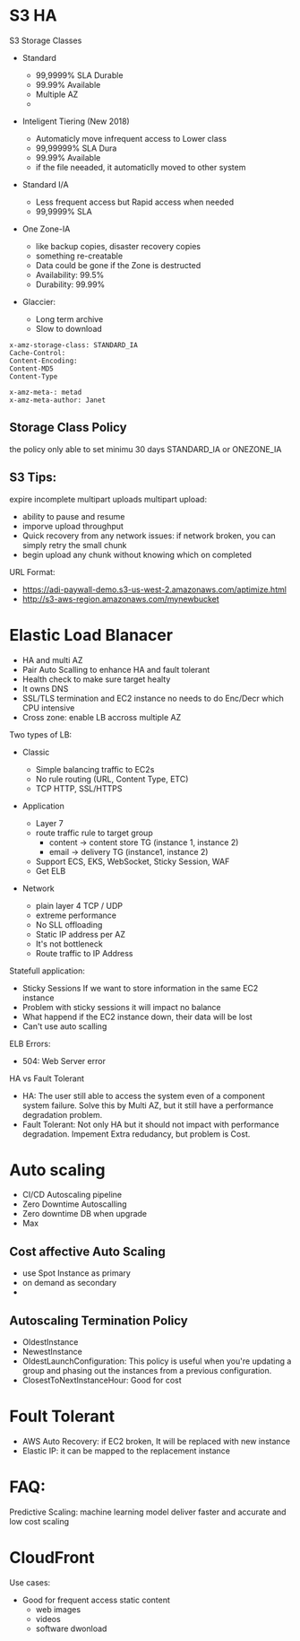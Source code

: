 # S3 HA

S3 Storage Classes
- Standard 
    - 99,9999% SLA Durable
    - 99.99% Available
    - Multiple AZ
    - 
- Inteligent Tiering (New 2018)
    - Automaticly move infrequent access to Lower class
    - 99,99999% SLA Dura
    - 99.99% Available  
    - if the file neeaded, it automaticlly moved to other system
- Standard I/A
    - Less frequent access but Rapid access when needed
    - 99,9999% SLA

- One Zone-IA
    - like backup copies, disaster recovery copies
    - something re-creatable
    - Data could be gone if the Zone is destructed
    - Availability: 99.5%
    - Durability: 99.99%
    
- Glaccier:
    - Long term archive
    - Slow to download

```
x-amz-storage-class: STANDARD_IA
Cache-Control: 
Content-Encoding: 
Content-MD5	
Content-Type	

x-amz-meta-: metad
x-amz-meta-author: Janet
```

## Storage Class Policy
the policy only able to set minimu 30 days STANDARD_IA or ONEZONE_IA 

## S3 Tips:
expire incomplete multipart uploads
multipart upload:
- ability to pause and resume
- imporve upload throughput
- Quick recovery from any network issues: if network broken, you can simply retry the small chunk
- begin upload any chunk without knowing which on completed



URL Format:
- https://adi-paywall-demo.s3-us-west-2.amazonaws.com/aptimize.html
- http://s3-aws-region.amazonaws.com/mynewbucket




# Elastic Load Blanacer
- HA and multi AZ
- Pair Auto Scalling to enhance HA and fault tolerant
- Health check to make sure target healty
- It owns DNS
- SSL/TLS termination and EC2 instance no needs to do Enc/Decr which CPU intensive
- Cross zone: enable LB accross multiple AZ

Two types of LB:
- Classic
    - Simple balancing traffic to EC2s
    - No rule routing (URL, Content Type, ETC)
    - TCP HTTP, SSL/HTTPS
- Application
    - Layer 7
    - route traffic rule to target group
        - content -> content store TG (instance 1, instance 2)
        - email -> delivery TG (instance1, instance 2)
    - Support ECS, EKS, WebSocket, Sticky Session, WAF
    - Get ELB
    
- Network
    - plain layer 4 TCP / UDP
    - extreme performance
    - No SLL offloading
    - Static IP address per AZ
    - It's not bottleneck 
    - Route traffic to IP Address

Statefull application:
- Sticky Sessions If we want to store information in the same EC2 instance
- Problem with sticky sessions it will impact no balance
- What happend if the EC2 instance down, their data will be lost
- Can't use auto scalling


ELB Errors:
- 504:  Web Server error

HA vs Fault Tolerant
- HA: The user still able to access the system even of a component system failure. Solve this by Multi AZ, but it still have a performance degradation problem.
- Fault Tolerant: Not only HA but it should not impact with performance degradation. Impement Extra redudancy, but problem is Cost.


# Auto scaling
- CI/CD Autoscaling pipeline
- Zero Downtime Autoscalling
- Zero downtime DB when upgrade
- Max 

## Cost affective Auto Scaling
- use Spot Instance as primary
- on demand as secondary
- 

## Autoscaling Termination Policy
- OldestInstance
- NewestInstance
- OldestLaunchConfiguration: This policy is useful when you're updating a group and phasing out the instances from a previous configuration.
- ClosestToNextInstanceHour: Good for cost 


# Foult Tolerant
- AWS Auto Recovery: if EC2 broken, It will be replaced with new instance
- Elastic IP: it can be mapped to the replacement instance

# FAQ:
Predictive Scaling: machine learning model deliver faster and accurate and low cost scaling

# CloudFront
Use cases:
- Good for frequent access static content
    - web images
    - videos
    - software dwonload
    


#